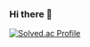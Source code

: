 ### Hi there 👋

[![Solved.ac Profile](http://mazassumnida.wtf/api/v2/generate_badge?boj=myhouse34)](https://solved.ac/myhouse34/)

<!--
**Choiwoosung34/Choiwoosung34** is a ✨ _special_ ✨ repository because its `README.md` (this file) appears on your GitHub profile.

Here are some ideas to get you started:

- 🔭 I’m currently working on ...
- 🌱 I’m currently learning ...
- 👯 I’m looking to collaborate on ...
- 🤔 I’m looking for help with ...
- 💬 Ask me about ...
- 📫 How to reach me: ...
- 😄 Pronouns: ...
- ⚡ Fun fact: ...
-->

